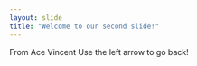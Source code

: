 ```yaml
---
layout: slide
title: "Welcome to our second slide!"
---
```

From Ace Vincent
Use the left arrow to go back!
